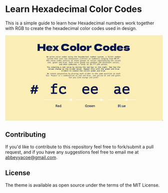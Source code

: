 # Learn Hexadecimal Color Codes
This is a simple guide to learn how Hexadecimal numbers work together with RGB to create the hexadecimal color codes used in design.

![Screenshot](screenshot.png)

## Contributing
If you'd like to contribute to this repository feel free to fork/submit a pull request, and if you have any suggestions feel free to email me at abbeyyacoe@gmail.com.

## License
The theme is available as open source under the terms of the MIT License.
